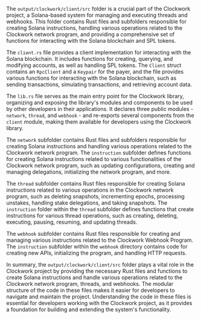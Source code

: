 
The `output/clockwork/client/src` folder is a crucial part of the Clockwork project, a Solana-based system for managing and executing threads and webhooks. This folder contains Rust files and subfolders responsible for creating Solana instructions, handling various operations related to the Clockwork network program, and providing a comprehensive set of functions for interacting with the Solana blockchain and SPL tokens.

The `client.rs` file provides a client implementation for interacting with the Solana blockchain. It includes functions for creating, querying, and modifying accounts, as well as handling SPL tokens. The `Client` struct contains an `RpcClient` and a `Keypair` for the payer, and the file provides various functions for interacting with the Solana blockchain, such as sending transactions, simulating transactions, and retrieving account data.

The `lib.rs` file serves as the main entry point for the Clockwork library, organizing and exposing the library's modules and components to be used by other developers in their applications. It declares three public modules - `network`, `thread`, and `webhook` - and re-exports several components from the `client` module, making them available for developers using the Clockwork library.

The `network` subfolder contains Rust files and subfolders responsible for creating Solana instructions and handling various operations related to the Clockwork network program. The `instruction` subfolder defines functions for creating Solana instructions related to various functionalities of the Clockwork network program, such as updating configurations, creating and managing delegations, initializing the network program, and more.

The `thread` subfolder contains Rust files responsible for creating Solana instructions related to various operations in the Clockwork network program, such as deleting snapshots, incrementing epochs, processing unstakes, handling stake delegations, and taking snapshots. The `instruction` folder within the `thread` subfolder defines functions that create instructions for various thread operations, such as creating, deleting, executing, pausing, resuming, and updating threads.

The `webhook` subfolder contains Rust files responsible for creating and managing various instructions related to the Clockwork Webhook Program. The `instruction` subfolder within the `webhook` directory contains code for creating new APIs, initializing the program, and handling HTTP requests.

In summary, the `output/clockwork/client/src` folder plays a vital role in the Clockwork project by providing the necessary Rust files and functions to create Solana instructions and handle various operations related to the Clockwork network program, threads, and webhooks. The modular structure of the code in these files makes it easier for developers to navigate and maintain the project. Understanding the code in these files is essential for developers working with the Clockwork project, as it provides a foundation for building and extending the system's functionality.

    